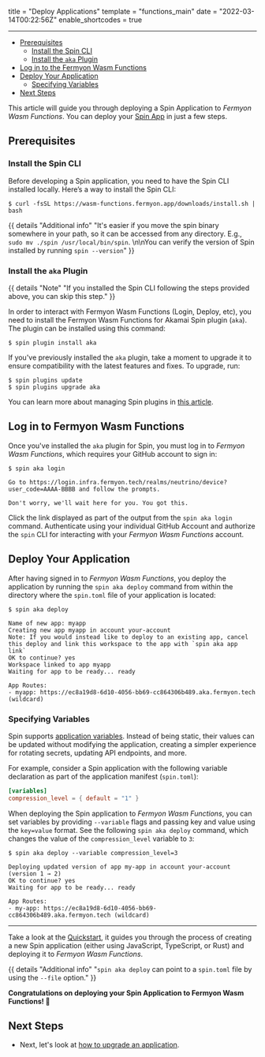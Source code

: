 title = "Deploy Applications"
template = "functions_main"
date = "2022-03-14T00:22:56Z"
enable_shortcodes = true

---
- [Prerequisites](#prerequisites)
  - [Install the Spin CLI](#install-the-spin-cli)
  - [Install the `aka` Plugin](#install-the-aka-plugin)
- [Log in to the Fermyon Wasm Functions](#log-in-to-the-fermyon-wasm-functions)
- [Deploy Your Application](#deploy-your-application)
  - [Specifying Variables](#specifying-variables)
- [Next Steps](#next-steps)

This article will guide you through deploying a Spin Application to _Fermyon Wasm Functions_. You can deploy your [Spin App](https://spinframework.dev) in just a few steps.

## Prerequisites

### Install the Spin CLI

Before developing a Spin application, you need to have the Spin CLI installed locally. Here’s a way to install the Spin CLI:

<!-- @selectiveCpy -->

```console
$ curl -fsSL https://wasm-functions.fermyon.app/downloads/install.sh | bash
```

{{ details "Additional info" "It's easier if you move the spin binary somewhere in your path, so it can be accessed from any directory. E.g., `sudo mv ./spin /usr/local/bin/spin`. \n\nYou can verify the version of Spin installed by running `spin --version`" }}

### Install the `aka` Plugin

{{ details "Note" "If you installed the Spin CLI following the steps provided above, you can skip this step." }}

In order to interact with Fermyon Wasm Functions (Login, Deploy, etc), you need to install the Fermyon Wasm Functions for Akamai Spin plugin (`aka`). The plugin can be installed using this command:

<!-- @selectiveCpy -->

```console
$ spin plugin install aka
```

If you've previously installed the `aka` plugin, take a moment to upgrade it to ensure compatibility with the latest features and fixes. To upgrade, run:

<!-- @selectiveCpy -->

```console
$ spin plugins update
$ spin plugins upgrade aka
```

You can learn more about managing Spin plugins in [this article](https://spinframework.dev/v3/managing-plugins.md).

## Log in to Fermyon Wasm Functions

Once you've installed the `aka` plugin for Spin, you must log in to _Fermyon Wasm Functions_, which requires your GitHub account to sign in:

<!-- @selectiveCpy -->

```console
$ spin aka login
```

<!-- @nocpy -->

```console
Go to https://login.infra.fermyon.tech/realms/neutrino/device?user_code=AAAA-BBBB and follow the prompts.

Don't worry, we'll wait here for you. You got this.
```

Click the link displayed as part of the output from the `spin aka login` command. Authenticate using your individual GitHub Account and authorize the `spin` CLI for interacting with your _Fermyon Wasm Functions_ account.

## Deploy Your Application

After having signed in to _Fermyon Wasm Functions_, you deploy the application by running the `spin aka deploy` command from within the directory where the `spin.toml` file of your application is located:

<!-- @selectiveCpy -->

```console
$ spin aka deploy
```

<!-- @nocpy -->

```console
Name of new app: myapp
Creating new app myapp in account your-account
Note: If you would instead like to deploy to an existing app, cancel this deploy and link this workspace to the app with `spin aka app link`
OK to continue? yes
Workspace linked to app myapp
Waiting for app to be ready... ready

App Routes:
- myapp: https://ec8a19d8-6d10-4056-bb69-cc864306b489.aka.fermyon.tech (wildcard)
```

### Specifying Variables

Spin supports [application variables](https://spinframework.dev/variables). Instead of being static, their values can be updated without modifying the application, creating a simpler experience for rotating secrets, updating API endpoints, and more.

For example, consider a Spin application with the following variable declaration as part of the application manifest (`spin.toml`):

<!-- @selectiveCpy -->

```toml
[variables]
compression_level = { default = "1" }
```

When deploying the Spin application to _Fermyon Wasm Functions_, you can set variables by providing `--variable` flags and passing key and value using the `key=value` format. See the following `spin aka deploy` command, which changes the value of the `compression_level` variable to `3`:

<!-- @selectiveCpy -->

```console
$ spin aka deploy --variable compression_level=3
```

<!-- @nocpy -->

```console
Deploying updated version of app my-app in account your-account (version 1 → 2)
OK to continue? yes
Waiting for app to be ready... ready

App Routes:
- my-app: https://ec8a19d8-6d10-4056-bb69-cc864306b489.aka.fermyon.tech (wildcard)
```

---

Take a look at the [Quickstart](quickstart), it guides you through the process of creating a new Spin application (either using JavaScript, TypeScript, or Rust) and deploying it to _Fermyon Wasm Functions_.

{{ details "Additional info" "`spin aka deploy` can point to a `spin.toml` file by using the `--file` option." }}

**Congratulations on deploying your Spin Application to Fermyon Wasm Functions! 🥳**

## Next Steps

- Next, let's look at [how to upgrade an application](upgrade).

